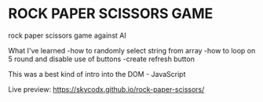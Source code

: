 # ROCK PAPER SCISSORS GAME
rock paper scissors game against AI

What I've learned
  -how to randomly select string from array
  -how to loop on 5 round and disable use of buttons
  -create refresh button
 
 This was a best kind of intro into the DOM - JavaScript
 
 Live preview: https://skycodx.github.io/rock-paper-scissors/

